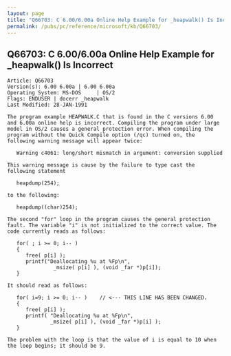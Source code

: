 ```yaml
---
layout: page
title: "Q66703: C 6.00/6.00a Online Help Example for _heapwalk() Is Incorrect"
permalink: /pubs/pc/reference/microsoft/kb/Q66703/
---
```


## Q66703: C 6.00/6.00a Online Help Example for _heapwalk() Is Incorrect

	Article: Q66703
	Version(s): 6.00 6.00a | 6.00 6.00a
	Operating System: MS-DOS     | OS/2
	Flags: ENDUSER | docerr _heapwalk
	Last Modified: 28-JAN-1991
	
	The program example HEAPWALK.C that is found in the C versions 6.00
	and 6.00a online help is incorrect. Compiling the program under large
	model in OS/2 causes a general protection error. When compiling the
	program without the Quick Compile option (/qc) turned on, the
	following warning message will appear twice:
	
	   Warning c4061: long/short mismatch in argument: conversion supplied
	
	This warning message is cause by the failure to type cast the
	following statement
	
	   heapdump(254);
	
	to the following:
	
	   heapdump((char)254);
	
	The second "for" loop in the program causes the general protection
	fault. The variable "i" is not initialized to the correct value. The
	code currently reads as follows:
	
	   for( ; i >= 0; i-- )
	   {
	      free( p[i] );
	      printf("Deallocating %u at %Fp\n",
	               _msize( p[i] ), (void _far *)p[i]);
	   }
	
	It should read as follows:
	
	   for( i=9; i >= 0; i-- )    // <--- THIS LINE HAS BEEN CHANGED.
	   {
	      free( p[i] );
	      printf( "Deallocating %u at %Fp\n",
	              _msize( p[i] ), (void _far *)p[i] );
	   }
	
	The problem with the loop is that the value of i is equal to 10 when
	the loop begins; it should be 9.
